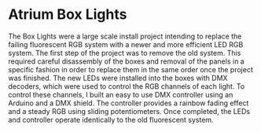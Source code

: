# Atrium Box Lights

The Box Lights were a large
scale install project intending
to replace the failing
fluorescent RGB system with a
newer and more efficient LED
RGB system. The first step of
the project was to remove the
old system. This required
careful disassembly of the
boxes and removal of the
panels in a specific fashion in
order to replace them in the
same order once the project
was finished. The new LEDs
were installed into the boxes
with DMX decoders, which
were used to control the RGB
channels of each light. To
control these channels, I built
an easy to use DMX controller
using an Arduino and a DMX
shield. The controller provides
a rainbow fading effect and a
steady RGB using sliding
potentiometers. Once
completed, the LEDs and
controller operate identically
to the old fluorescent system.
